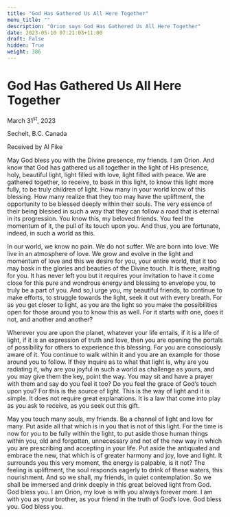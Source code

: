 ```yaml
---
title: "God Has Gathered Us All Here Together"
menu_title: ""
description: "Orion says God Has Gathered Us All Here Together"
date: 2023-05-10 07:21:03+11:00
draft: False
hidden: True
weight: 386
---
```

# God Has Gathered Us All Here Together

March 31<sup>st</sup>, 2023

Sechelt, B.C. Canada

Received by Al Fike  



May God bless you with the Divine presence, my friends. I am Orion. And know that God has gathered us all together in the light of His presence, holy, beautiful light, light filled with love, light filled with peace. We are gathered together, to receive, to bask in this light, to know this light more fully, to be truly children of light. How many in your world know of this blessing. How many realize that they too may have the upliftment, the opportunity to be blessed deeply within their souls. The very essence of their being blessed in such a way that they can follow a road that is eternal in its progression. You know this, my beloved friends. You feel the momentum of it, the pull of its touch upon you. And thus, you are fortunate, indeed, in such a world as this. 

In our world, we know no pain. We do not suffer. We are born into love. We live in an atmosphere of love. We grow and evolve in the light and momentum of love and this we desire for you, your entire world, that it too may bask in the glories and beauties of the Divine touch. It is there, waiting for you. It has never left you but it requires your invitation to have it come close for this pure and wondrous energy and blessing to envelope you, to truly be a part of you. And so,I urge you, my beautiful friends, to continue to make efforts, to struggle towards the light, seek it out with every breath. For as you get closer to light, as you are the light so you make the possibilities open for those around you to know this as well. For it starts with one, does it not, and another and another?

Wherever you are upon the planet, whatever your life entails, if it is a life of light, if it is an expression of truth and love, then you are opening the portals of possibility for others to experience this blessing. For you are consciously aware of it. You continue to walk within it and you are an example for those around you to follow. If they inquire as to what that light is, why are you radiating it, why are you joyful in such a world as challenge as yours, and you may give them the key, point the way. You may sit and have a prayer with them and say do you feel it too? Do you feel the grace of God’s touch upon you? For this is the source of light. This is the way of light and it is simple. It does not require great explanations. It is a law that come into play as you ask to receive, as you seek out this gift. 
 
May you touch many souls, my friends. Be a channel of light and love for many. Put aside all that which is in you that is not of this light. For the time is now for you to be fully  within the light, to put aside those human things within you, old and forgotten, unnecessary and not of the new way in which you are prescribing and accepting in your life. Put aside the antiquated and embrace the new, that which is of greater harmony and joy, love and light. It surrounds you this very moment, the energy is palpable, is it not? The feeling is upliftment, the soul responds eagerly to drink of these waters, this nourishment. And so we shall, my friends, in quiet contemplation. So we shall be immersed and drink deeply in this great beloved light from God. God bless you. I am Orion, my love is with you always forever more. I am with you as your brother, as your friend in the truth of God’s love. God bless you. God bless you.